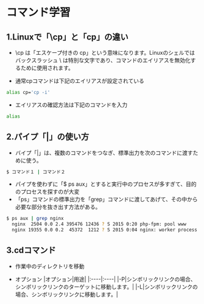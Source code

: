 # コマンド学習

## 1.Linuxで「\cp」と「cp」の違い

- \cp は「エスケープ付きの cp」という意味になります。Linuxのシェルではバックスラッシュ \ は特別な文字であり、コマンドのエイリアスを無効化するために使用されます。

- 通常cpコマンドは下記のエイリアスが設定されている

```sh
alias cp='cp -i'
```

- エイリアスの確認方法は下記のコマンドを入力

```sh
alias
```

## 2.パイプ「|」の使い方

- バイプ「|」は、複数のコマンドをつなぎ、標準出力を次のコマンドに渡すために使う。

```sh
$ コマンド１ | コマンド２
```

- パイプを使わずに「$ ps aux」とすると実行中のプロセスが多すぎて、目的のプロセスを探すのが大変
- 「ps」コマンドの標準出力を「grep」コマンドに渡してあげて、その中から必要な部分を抜き出す方法がある。

```sh
$ ps aux | grep nginx
  nginx  2504 0.0 2.4 395476 12436 ? S 2015 0:20 php-fpm: pool www
  nginx 19355 0.0 0.2  45372  1212 ? S 2015 0:04 nginx: worker process
```

## 3.cdコマンド

- 作業中のディレクトリを移動

- オプション
|オプション|用途|
|:----|:----|
|-P|シンボリックリンクの場合、シンボリックリンクのターゲットに移動します。|
|-L|シンボリックリンクの場合、シンボリックリンクに移動します。|


